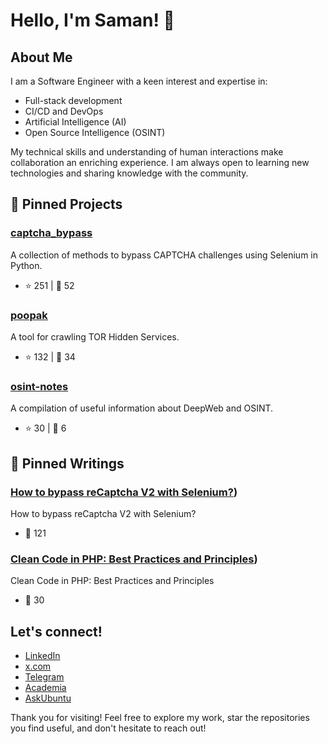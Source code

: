 # Hello, I'm Saman! 👋

## About Me

I am a Software Engineer with a keen interest and expertise in:
- Full-stack development
- CI/CD and DevOps
- Artificial Intelligence (AI)
- Open Source Intelligence (OSINT)

My technical skills and understanding of human interactions make collaboration an enriching experience. I am always open to learning new technologies and sharing knowledge with the community.

## 📌 Pinned Projects

### [captcha_bypass](https://github.com/teal33t/captcha_bypass)
A collection of methods to bypass CAPTCHA challenges using Selenium in Python.
- ⭐ 251 \| 🍴 52

### [poopak](https://github.com/teal33t/poopak)
A tool for crawling TOR Hidden Services.
- ⭐ 132 \| 🍴 34

### [osint-notes](https://github.com/teal33t/osint-notes)
A compilation of useful information about DeepWeb and OSINT.
- ⭐ 30 \| 🍴 6


## 📌 Pinned Writings

### [How to bypass reCaptcha V2 with Selenium?](https://medium.com/analytics-vidhya/how-to-easily-bypass-recaptchav2-with-selenium-7f7a9a44fa9e))
How to bypass reCaptcha V2 with Selenium?
- 👏 121 

### [Clean Code in PHP: Best Practices and Principles](https://medium.com/@teal33t/clean-code-in-php-best-practices-and-principles-8ccf2f1673a7))
Clean Code in PHP: Best Practices and Principles
- 👏 30 


## Let's connect!

- [LinkedIn](https://www.linkedin.com) 
- [x.com](http://x.com/teal33t)
- [Telegram](http://t.me/sparkmood)
- [Academia](https://feazad.academia.edu/SamanIsmael)
- [AskUbuntu](https://askubuntu.com/users/40751/teal33t)

Thank you for visiting! Feel free to explore my work, star the repositories you find useful, and don't hesitate to reach out!

